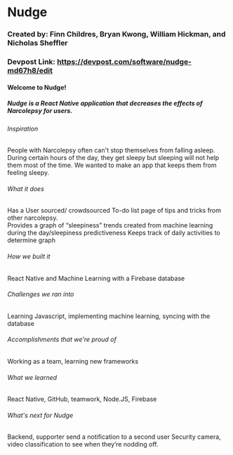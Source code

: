 # Nudge

### Created by: Finn Childres, Bryan Kwong, William Hickman, and Nicholas Sheffler 

### Devpost Link: https://devpost.com/software/nudge-md67h8/edit


#### Welcome to Nudge!

##### Nudge is a React Native application that decreases the effects of Narcolepsy for users.

###### Inspiration
People with Narcolepsy often can't stop themselves from falling asleep. 
During certain hours of the day, they get sleepy but sleeping will not help them most of the time.
We wanted to make an app that keeps them from feeling sleepy.

###### What it does
Has a User sourced/ crowdsourced To-do list page of tips and tricks from other narcolepsy.  
Provides a graph of “sleepiness” trends created from machine learning during the day/sleepiness predictiveness
Keeps track of daily activities to determine graph
###### How we built it
React Native and Machine Learning with a Firebase database
###### Challenges we ran into
Learning Javascript, implementing machine learning, syncing with the database
###### Accomplishments that we're proud of
Working as a team, learning new frameworks
###### What we learned
React Native, GitHub, teamwork, Node.JS, Firebase
###### What's next for Nudge
Backend, supporter send a notification to a second user
Security camera, video classification to see when they’re nodding off. 


